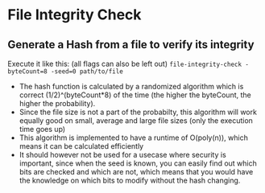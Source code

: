 # File Integrity Check

## Generate a Hash from a file to verify its integrity

Execute it like this: (all flags can also be left out)
`file-integrity-check -byteCount=8 -seed=0 path/to/file`

- The hash function is calculated by a randomized algorithm which is correct (1/2)^(byteCount*8) of the time (the higher the byteCount, the higher the probability).
- Since the file size is not a part of the probabilty, this algorithm will work equally good on small, average and large file sizes (only the execution time goes up)
- This algorithm is implemented to have a runtime of O(poly(n)), which means it can be calculated efficiently
- It should however not be used for a usecase where security is important, since when the seed is known, you can easily find out which bits are checked and which are not, which means that you would have the knowledge on which bits to modify without the hash changing.
